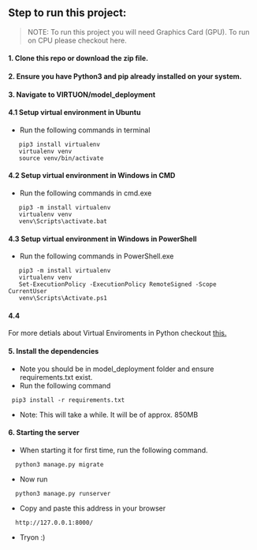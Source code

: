 ## Step to run this project:

> NOTE: To run this project you will need Graphics Card (GPU).
> To run on CPU please checkout here.

#### 1. Clone this repo or download the zip file.
#### 2. Ensure you have Python3 and pip already installed on your system.
#### 3. Navigate to VIRTUON/model_deployment
#### 4.1 Setup virtual environment in Ubuntu
 - Run the following commands in terminal
 ```
    pip3 install virtualenv 
    virtualenv venv
    source venv/bin/activate
 ```
 
#### 4.2 Setup virtual environment in Windows in CMD
 - Run the following commands in cmd.exe
 ```
    pip3 -m install virtualenv 
    virtualenv venv
    venv\Scripts\activate.bat
 ```
 
 #### 4.3 Setup virtual environment in Windows in PowerShell
  - Run the following commands in PowerShell.exe
 ```
    pip3 -m install virtualenv 
    virtualenv venv
    Set-ExecutionPolicy -ExecutionPolicy RemoteSigned -Scope CurrentUser
    venv\Scripts\Activate.ps1
 ```
 
 #### 4.4 
 
 For more detials about Virtual Enviroments in Python checkout [this.](https://docs.python.org/3/library/venv.html)
 
#### 5. Install the dependencies
 - Note you should be in model_deployment folder and ensure requirements.txt exist.
 - Run the following command
 ``` 
  pip3 install -r requirements.txt
 ```
 - Note: This will take a while. It will be of approx. 850MB

#### 6. Starting the server
 - When starting it for first time, run the following command.
```
  python3 manage.py migrate
```
 - Now run
```
  python3 manage.py runserver
```
 - Copy and paste this address in your browser
```
  http://127.0.0.1:8000/
``` 
 - Tryon :)
   

